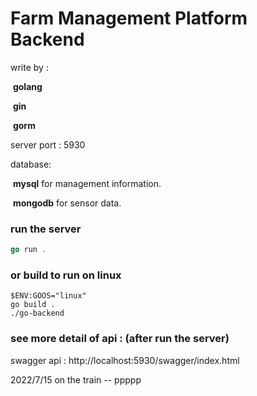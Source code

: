 # Farm Management Platform Backend

write by :

​	**golang**

​	**gin**

​	**gorm**

server port : 5930

database: 

​	**mysql** for management information. 

​	**mongodb** for sensor data.

### run the server

```go
go run .
```

### or build to run on linux

```shel
$ENV:GOOS="linux"
go build .
./go-backend
```

### see more detail of api : (after run the server)

swagger api : http://localhost:5930/swagger/index.html

2022/7/15 on the train -- ppppp
